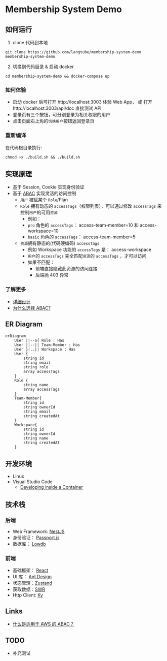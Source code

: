 # Membership System Demo

## 如何运行

1. clone 代码到本地

```shell
git clone https://github.com/langtube/membership-system-demo membership-system-demo
```

2. 切换到代码目录 & 启动 docker

```shell
cd membership-system-demo && docker-compose up
```

### 如何体验

- 启动 docker 后可打开 http://localhost:3003 体验 Web App，
  或 打开 http://localhost:3003/api/doc 直接测试 API
- 登录页有三个按钮，可分别登录为相关权限的用户
- 点击页面右上角的`切换用户`按钮返回登录页

### 重新编译

在代码根目录执行:

```shell
chmod +x ./build.sh && ./build.sh
```

## 实现原理

- 基于 Session, Cookie 实现身份验证
- 基于 [ABAC](https://en.wikipedia.org/wiki/Attribute-based_access_control) 实现灵活的访问控制
  - `用户` 被赋某个 `Role`/Plan
  - `Role` 拥有动态的 `accessTags`（权限列表），可以通过修改 `accessTags` 来控制`用户`的可用`资源 `
    - 例如：
    - `pro` 角色的 `accessTags`： access-team-member=10 和 access-workspace=10
    - `basic` 角色的 `accessTags`： access-team-member=5
  - `资源`拥有静态的(代码硬编码) `accessTags`
    - 例如 Workspace 功能的 `accessTags` 是： access-workspace
    - `用户`的 `accessTags` 完全匹配`资源`的 `accessTags` ，才可以访问
    - 如果不匹配：
      - 前端直接隐藏此资源的访问连接
      - 后端抛 403 异常

### 了解更多

- [详细设计](./docs/design-note.md)
- [为什么选择 ABAC?](./docs/adr/2022-05-02-access-control.md)

## ER Diagram

```mermaid
erDiagram
    User ||--o{ Role : Has
    User ||--|| Team-Member : Has
    User }|..|| Workspace : Has
    User {
        string id
        string email
        string role
        array accessTags
    }
    Role {
        string name
        array accessTags
    }
    Team-Member{
        string id
        string ownerId
        string email
        string createdAt
    }
    Workspace{
        string id
        string ownerId
        string name
        string createdAt
    }
```

## 开发环境

- Linux
- Visual Studio Code
  - [Developing inside a Container](https://code.visualstudio.com/docs/remote/containers)

## 技术栈

### 后端

- Web Framework: [NestJS](https://nestjs.com/)
- 身份验证： [Passport.js](https://www.passportjs.org/)
- 数据库： [Lowdb](https://www.npmjs.com/package/lowdb/v/1.0.0)

### 前端

- 基础框架： [React](https://reactjs.org/)
- UI 库： [Ant Design](https://ant.design/)
- 状态管理：[Zustand](https://github.com/pmndrs/zustand)
- 获取数据：[SWR](https://swr.vercel.app)
- Http Client: [Ky](https://github.com/sindresorhus/ky)

## Links

- [什么是适用于 AWS 的 ABAC？](https://docs.aws.amazon.com/zh_cn/IAM/latest/UserGuide/introduction_attribute-based-access-control.html)

## TODO

- 补充测试
